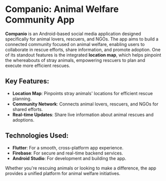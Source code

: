 # Companio: Animal Welfare Community App

**Companio** is an Android-based social media application designed specifically for animal lovers, rescuers, and NGOs. The app aims to build a connected community focused on animal welfare, enabling users to collaborate in rescue efforts, share information, and promote adoption. One of its standout features is the integrated **location map**, which helps pinpoint the whereabouts of stray animals, empowering rescuers to plan and execute more efficient rescues.

## Key Features:
- **Location Map**: Pinpoints stray animals' locations for efficient rescue planning.
- **Community Network**: Connects animal lovers, rescuers, and NGOs for shared efforts.
- **Real-time Updates**: Share live information about animal rescues and adoptions.

## Technologies Used:
- **Flutter**: For a smooth, cross-platform app experience.
- **Firebase**: For secure and real-time backend services.
- **Android Studio**: For development and building the app.

Whether you're rescuing animals or looking to make a difference, the app provides a unified platform for animal welfare initiatives.
